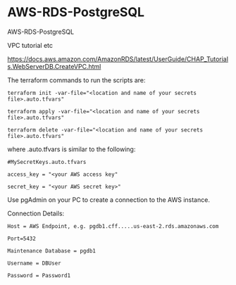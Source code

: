 # AWS-RDS-PostgreSQL

AWS-RDS-PostgreSQL



VPC tutorial etc


https://docs.aws.amazon.com/AmazonRDS/latest/UserGuide/CHAP_Tutorials.WebServerDB.CreateVPC.html

The terraform commands to run the scripts are:


	terraform init -var-file="<location and name of your secrets file>.auto.tfvars"

	terraform apply -var-file="<location and name of your secrets file>.auto.tfvars"

	terraform delete -var-file="<location and name of your secrets file>.auto.tfvars"



where <location and name of your secrets file>.auto.tfvars is similar to the following:


	#MySecretKeys.auto.tfvars

	access_key = "<your AWS access key"

	secret_key = "<your AWS secret key>"



Use pgAdmin on your PC to create a connection to the AWS instance.

Connection Details:

	Host = AWS Endpoint, e.g. pgdb1.cff.....us-east-2.rds.amazonaws.com

	Port=5432

	Maintenance Database = pgdb1

	Username = DBUser

	Password = Password1

	